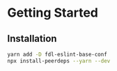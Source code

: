 # Getting Started

## Installation

```bash
yarn add -D fdl-eslint-base-conf
npx install-peerdeps --yarn --dev
```